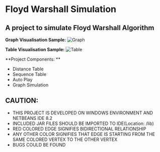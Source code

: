 # Floyd Warshall Simulation
## A project to simulate Floyd Warshall Algorithm ##

**Graph Visualisation Sample:**
![Graph]({{site.baseurl}}/sample1.png)

**Table Visualisation Sample:**
![Table]({{site.baseurl}}/sample2.png)

**Project Components: **

- Distance Table
- Sequence Table
- Auto Play
- Graph Simulation

## CAUTION: ##

- THIS PROJECT IS DEVELOPED ON WINDOWS ENVIRONMENT AND NETBEANS IDE 8.2
- INCLUDED JAR FILES SHOULD BE IMPORTED TO IDE(Location: /lib)
- RED COLORED EDGE SIGNIFIES BIDIRECTIONAL RELATIONSHIP
- ANY OTHER COLOR SIGNIFIES THAT EDGE IS STARTING FROM THE SAME COLORED VERTEX TO THE OTHER VERTEX
- BUGS COULD BE FOUND

    





